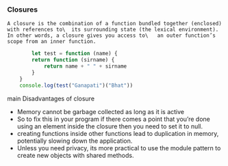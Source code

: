 ### Closures
    A closure is the combination of a function bundled together (enclosed) with references to\  its surrounding state (the lexical environment). In other words, a closure gives you access to\   an outer function’s scope from an inner function.
```javascript
        let test = function (name) {
        return function (sirname) {
            return name + " " + sirname
        }
    }
    console.log(test("Ganapati")("Bhat"))
```
main Disadvantages of closure
*   Memory cannot be garbage collected as long as it is active
*   So to fix this in your program if there comes a point that you’re done using an element   inside       the closure then you need to set it to null.  
*   creating functions inside other functions lead to duplication in memory, potentially slowing         down the application.
*   Unless you need privacy, its more practical to use the module pattern to create new objects         with     shared methods.